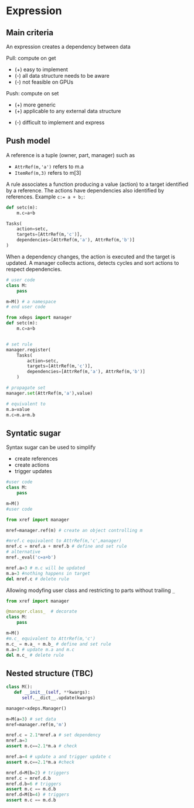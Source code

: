 Expression
============

Main criteria
------------

An expression creates a dependency between data

Pull: compute on get
   - (+) easy to implement
   - (-) all data structure needs to be aware
   - (-) not feasible on GPUs

Push: compute on set
   + (+) more generic
   + (+) applicable to any external data structure
   - (-) difficult to implement and express

Push model
---------------
A reference is a tuple (owner, part, manager) such as
  - `AttrRef(m,'a')` refers to m.a
  - `ItemRef(m,3)` refers to m[3]

A rule associates a function producing a value (action) to a target identified by a reference.
The actions have dependencies also identified by references.
Example `c:= a + b;`:

```python
def setc(m):
    m.c=a+b

Tasks(
    action=setc,
    targets=[AttrRef(m,'c')],
    dependencies=[AttrRef(m,'a'), AttrRef(m,'b')]
)

```

When a dependency changes, the action is executed and the target is updated.
A manager collects actions, detects cycles and sort actions to respect dependencies.


```python
# user code
class M:
    pass

m=M() # a namespace
# end user code

from xdeps import manager
def setc(m):
    m.c=a+b


# set rule
manager.register(
    Tasks(
        action=setc,
        targets=[AttrRef(m,'c')],
        dependencies=[AttrRef(m,'a'), AttrRef(m,'b')]
    )

# propagate set
manager.set(AttrRef(m,'a'),value)

# equivalent to
m.a=value
m.c=m.a+m.b
```

Syntatic sugar
---------------

Syntax sugar can be used to simplify
- create references
- create actions
- trigger updates

```python
#user code
class M:
    pass

m=M()
#user code

from xref import manager

mref=manager.ref(m) # create an object controlling m

#mref.c equivalent to AttrRef(m,'c',manager)
mref.c = mref.a + mref.b # define and set rule
# alternative
mref._eval('c=a+b')

mref.a=3 # m.c will be updated
m.a=3 #nothing happens in target
del mref.c # delete rule
```

Allowing modyfing user class and restricting to parts without trailing `_`
```python
from xref import manager

@manager.class_  # decorate
class M:
    pass

m=M()
#m.c_ equivalent to AttrRef(m,'c')
m.c_ = m.a_ + m.b_ # define and set rule
m.a=3 # update m.a and m.c
del m.c_ # delete rule
```

Nested structure (TBC)
-----------------------------------------
```python
class M():
   def __init__(self, **kwargs):
      self.__dict__.update(kwargs)

manager=xdeps.Manager()

m=M(a=3) # set data
mref=manager.ref(m,'m')

mref.c = 2.1*mref.a # set dependency
mref.a=3
assert m.c==2.1*m.a # check

mref.a=4 # update a and trigger update c
assert m.c==2.1*m.a #check

mref.d=M(b=2) # triggers
mref.c = mref.d.b
mref.d.b=6 # triggers
assert m.c == m.d.b
mref.d=M(b=4) # triggers
assert m.c == m.d.b
```

